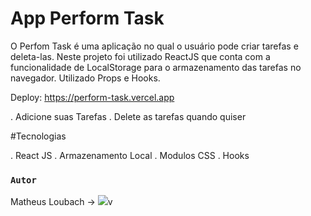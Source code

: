 # App Perform Task

O Perfom Task é uma aplicação no qual o usuário pode criar tarefas e deleta-las. Neste projeto foi utilizado ReactJS que conta com a funcionalidade de LocalStorage para o armazenamento das tarefas no navegador.
Utilizado Props e Hooks.

Deploy: https://perform-task.vercel.app

. Adicione suas Tarefas
. Delete as tarefas quando quiser

#Tecnologias

. React JS
. Armazenamento Local
. Modulos CSS
. Hooks



### `Autor`

Matheus Loubach ->  <a href="https://www.linkedin.com/in/matheus-loubach/" target="_blank"><img src="https://img.shields.io/badge/-LinkedIn-%230077B5?style=for-the-badge&logo=linkedin&logoColor=white" target="_blank"></a>v
